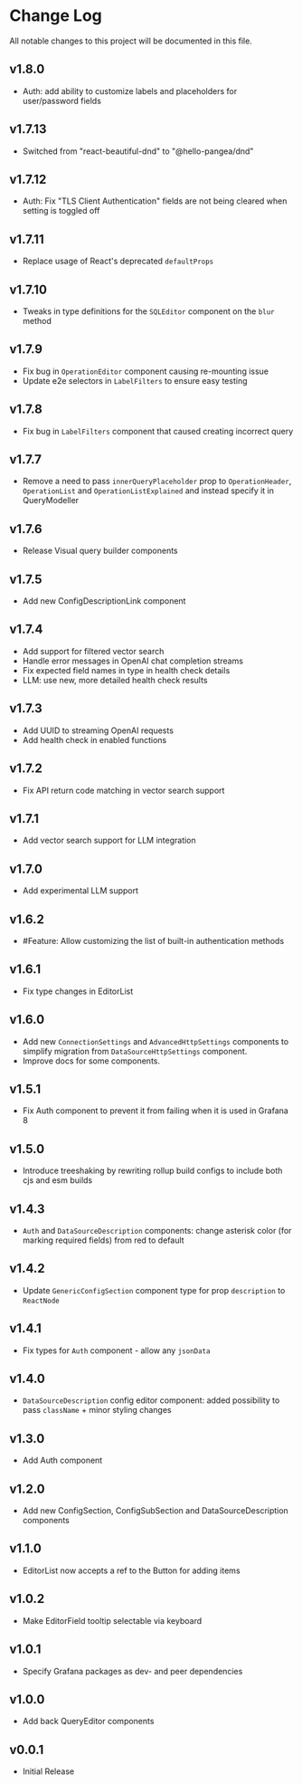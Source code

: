 # Change Log

All notable changes to this project will be documented in this file.

## v1.8.0

- Auth: add ability to customize labels and placeholders for user/password fields

## v1.7.13

- Switched from "react-beautiful-dnd" to "@hello-pangea/dnd"

## v1.7.12

- Auth: Fix "TLS Client Authentication" fields are not being cleared when setting is toggled off

## v1.7.11

- Replace usage of React's deprecated `defaultProps`

## v1.7.10

- Tweaks in type definitions for the `SQLEditor` component on the `blur` method

## v1.7.9

- Fix bug in `OperationEditor` component causing re-mounting issue
- Update e2e selectors in `LabelFilters` to ensure easy testing

## v1.7.8

- Fix bug in `LabelFilters` component that caused creating incorrect query

## v1.7.7

- Remove a need to pass `innerQueryPlaceholder` prop to `OperationHeader`, `OperationList` and `OperationListExplained` and instead specify it in QueryModeller

## v1.7.6

- Release Visual query builder components

## v1.7.5

- Add new ConfigDescriptionLink component

## v1.7.4

- Add support for filtered vector search
- Handle error messages in OpenAI chat completion streams
- Fix expected field names in type in health check details
- LLM: use new, more detailed health check results

## v1.7.3

- Add UUID to streaming OpenAI requests
- Add health check in enabled functions

## v1.7.2

- Fix API return code matching in vector search support

## v1.7.1

- Add vector search support for LLM integration

## v1.7.0

- Add experimental LLM support

## v1.6.2

- #Feature: Allow customizing the list of built-in authentication methods

## v1.6.1

- Fix type changes in EditorList

## v1.6.0

- Add new `ConnectionSettings` and `AdvancedHttpSettings` components to simplify migration from `DataSourceHttpSettings` component.
- Improve docs for some components.

## v1.5.1

- Fix Auth component to prevent it from failing when it is used in Grafana 8

## v1.5.0

- Introduce treeshaking by rewriting rollup build configs to include both cjs and esm builds

## v1.4.3

- `Auth` and `DataSourceDescription` components: change asterisk color (for marking required fields) from red to default

## v1.4.2

- Update `GenericConfigSection` component type for prop `description` to `ReactNode`

## v1.4.1

- Fix types for `Auth` component - allow any `jsonData`

## v1.4.0

- `DataSourceDescription` config editor component: added possibility to pass `className` + minor styling changes

## v1.3.0

- Add Auth component

## v1.2.0

- Add new ConfigSection, ConfigSubSection and DataSourceDescription components

## v1.1.0

- EditorList now accepts a ref to the Button for adding items

## v1.0.2

- Make EditorField tooltip selectable via keyboard

## v1.0.1

- Specify Grafana packages as dev- and peer dependencies

## v1.0.0

- Add back QueryEditor components

## v0.0.1

- Initial Release
